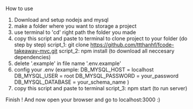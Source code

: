 How to use
1. Download and setup nodejs and mysql
2. make a folder where you want to storage a project
3. use terminal to 'cd' right path the folder you made
4. copy this script and paste to terminal to clone project to your folder (do step by step)
script_1: git clone https://github.com/ttthanhf/fcode-takeaway-mvc.git
script_2: npm install (to download all neccesary dependencies)
5. delete '.example' in file name '.env.example'
6. config your .env 
(example: 
DB_MYSQL_HOST = localhost
DB_MYSQL_USER = root
DB_MYSQL_PASSWORD = your_password
DB_MYSQL_DATABASE = your_schema_name
)
7. copy this script and paste to terminal
script_3: npm start (to run server)

Finish !
And now open your browser and go to localhost:3000 :)

